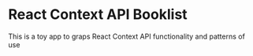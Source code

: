 # React Context API Booklist

This is a toy app to graps React Context API functionality and patterns of use
